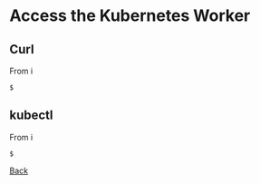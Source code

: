 # Access the Kubernetes Worker

## Curl

From i
```
$ 
```

## kubectl

From i
```
$ 
```

[Back](/README.md)
